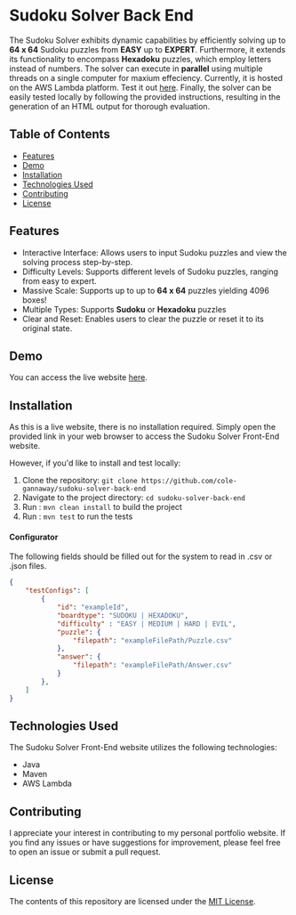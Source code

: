 # Sudoku Solver Back End

The Sudoku Solver exhibits dynamic capabilities by efficiently solving up to **64 x 64** Sudoku puzzles from **EASY** up to **EXPERT**. Furthermore, it extends its functionality to encompass **Hexadoku** puzzles, which employ letters instead of numbers. The solver can execute in **parallel** using multiple threads on a single computer for maxium effeciency. Currently, it is hosted on the AWS Lambda platform. Test it out [here](https://www.colegannaway.com/sudoku-solver-front-end/). Finally, the solver can be easily tested locally by following the provided instructions, resulting in the generation of an HTML output for thorough evaluation.

## Table of Contents

- [Features](#features)
- [Demo](#demo)
- [Installation](#installation)
- [Technologies Used](#technologies-used)
- [Contributing](#contributing)
- [License](#license)

## Features

- Interactive Interface: Allows users to input Sudoku puzzles and view the solving process step-by-step.
- Difficulty Levels: Supports different levels of Sudoku puzzles, ranging from easy to expert.
- Massive Scale: Supports up to up to **64 x 64** puzzles yielding 4096 boxes!
- Multiple Types: Supports **Sudoku** or **Hexadoku** puzzles
- Clear and Reset: Enables users to clear the puzzle or reset it to its original state.

## Demo

You can access the live website [here](https://www.colegannaway.com/sudoku-solver-front-end/).

## Installation

As this is a live website, there is no installation required. Simply open the provided link in your web browser to access the Sudoku Solver Front-End website.

However, if you'd like to install and test locally:

1. Clone the repository: `git clone https://github.com/cole-gannaway/sudoku-solver-back-end`
2. Navigate to the project directory: `cd sudoku-solver-back-end`
3. Run : `mvn clean install` to build the project
4. Run : `mvn test` to run the tests

#### Configurator
The following fields should be filled out for the system to read in .csv or .json files.
```json
{
    "testConfigs": [
		{
			"id": "exampleId",
			"boardtype": "SUDOKU | HEXADOKU",
			"difficulty" : "EASY | MEDIUM | HARD | EVIL",
			"puzzle": {
				"filepath": "exampleFilePath/Puzzle.csv"
			},
			"answer": {
				"filepath": "exampleFilePath/Answer.csv"
			}
		},
    ]
}
```

## Technologies Used

The Sudoku Solver Front-End website utilizes the following technologies:

- Java
- Maven
- AWS Lambda

## Contributing

I appreciate your interest in contributing to my personal portfolio website. If you find any issues or have suggestions for improvement, please feel free to open an issue or submit a pull request.

## License

The contents of this repository are licensed under the [MIT License](LICENSE).

